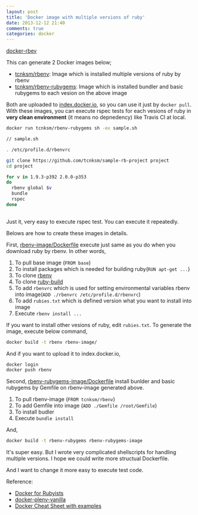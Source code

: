 ```yaml
---
layout: post
title: 'Docker image with multiple versions of ruby'
date: 2013-12-12 21:40
comments: true
categories: docker
---
```


[docker-rbev](https://github.com/tcnksm/docker-rbenv)

This can generate 2 Docker images below;

- [tcnksm/rbenv](https://index.docker.io/u/tcnksm/rbenv/): Image which is installed multiple versions of ruby by rbenv
- [tcnksm/rbenv-rubygems](https://index.docker.io/u/tcnksm/rbenv-rubygems/): Image which is installed bundler and basic rubygems to each vesion on the above image

Both are uploaded to [index.docker.io](https://index.docker.io/), so you can use it just by `docker pull`. With these images, you can execute rspec tests for each vesions of ruby in **very clean environment** (it means no depnedency) like Travis CI at local.


``` bash
docker run tcnksm/rbenv-rubygems sh -ex sample.sh
```

``` bash
// sample.sh

. /etc/profile.d/rbenvrc

git clone https://github.com/tcnksm/sample-rb-project project
cd project

for v in 1.9.3-p392 2.0.0-p353
do
  rbenv global $v
  bundle
  rspec
done
            
```

Just it, very easy to execute rspec test. You can execute it repeatedly.

Belows are how to create these images in details.

First, [rbenv-image/Dockerfile](https://github.com/tcnksm/docker-rbenv/blob/master/rbenv-image/Dockerfile) execute just same as you do when you download ruby by rbenv. In other words,

1. To pull base image (`FROM base`)
1. To install packages which is needed for building ruby(`RUN apt-get ...`)
1. To clone [rbenv](https://github.com/tcnksm/docker-rbenv/tree/master)
1. To clone [ruby-build](https://github.com/sstephenson/ruby-build)
1. To add `rbenvrc` which is used for setting environmental variables rbenv into image(`ADD ./rbenvrc /etc/profile.d/rbenvrc`)
1. To add `rubies.txt` which is defined version what you want to install into image
1. Execute `rbenv install ...`

If you want to install other vesions of ruby, edit `rubies.txt`. To generate the image, execute below command, 

``` bash
docker build -t rbenv rbenv-image/
```

And if you want to upload it to index.docker.io, 

``` bash
docker login
docker push rbenv
```

Second, [rbenv-rubygems-image/Dockerfile](https://github.com/tcnksm/docker-rbenv/blob/master/rbenv-rubygems-image/Dockerfile) install bunlder and basic rubygems by Gemfile on rbenv-image generated above.

1. To pull rbenv-image (`FROM tcnksm/rbenv`)
1. To add Gemfile into image (`ADD ./Gemfile /root/Gemfile`)
1. To install budler
1. Execute `bundle install`

And,

``` bash
docker build -t rbenv-rubygems rbenv-rubygems-image
```

It's super easy. But I wrote very complicated shellscripts for handling multiple versions. I hope we could write more structual Dockerfile.

And I want to change it more easy to execute test code. 

Reference:

- [Docker for Rubyists](http://www.sitepoint.com/docker-for-rubyists/)
- [docker-plenv-vanilla](https://github.com/miyagawa/docker-plenv-vanilla)
- [Docker Cheat Sheet with examples](https://coderwall.com/p/2es5jw)



